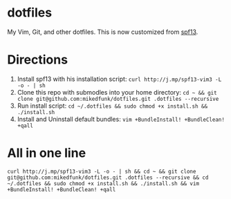 # dotfiles

My Vim, Git, and other dotfiles. This is now customized from [spf13](https://github.com/spf13/spf13-vim).

# Directions

1. Install spf13 with his installation script: ```curl http://j.mp/spf13-vim3 -L -o - | sh```
2. Clone this repo with submodles into your home directory: ```cd ~ && git clone git@github.com:mikedfunk/dotfiles.git .dotfiles --recursive```
3. Run install script: ```cd ~/.dotfiles && sudo chmod +x install.sh && ./install.sh```
4. Install and Uninstall default bundles: ```vim +BundleInstall! +BundleClean! +qall```

# All in one line

    curl http://j.mp/spf13-vim3 -L -o - | sh && cd ~ && git clone git@github.com:mikedfunk/dotfiles.git .dotfiles --recursive && cd ~/.dotfiles && sudo chmod +x install.sh && ./install.sh && vim +BundleInstall! +BundleClean! +qall
